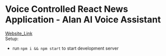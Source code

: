# Voice Controlled React News Application - Alan AI Voice Assistant
[Website_Link](https://alan-ai-react-news-app.netlify.app/)<br>
Setup:
- run ```npm i && npm start``` to start development server
